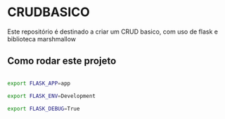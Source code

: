 # CRUDBASICO
Este repositório é destinado a criar um CRUD basico, com uso de flask e biblioteca marshmallow 
<h2>Como rodar este projeto</h2>


```sh

export FLASK_APP=app

export FLASK_ENV=Development

export FLASK_DEBUG=True

```
